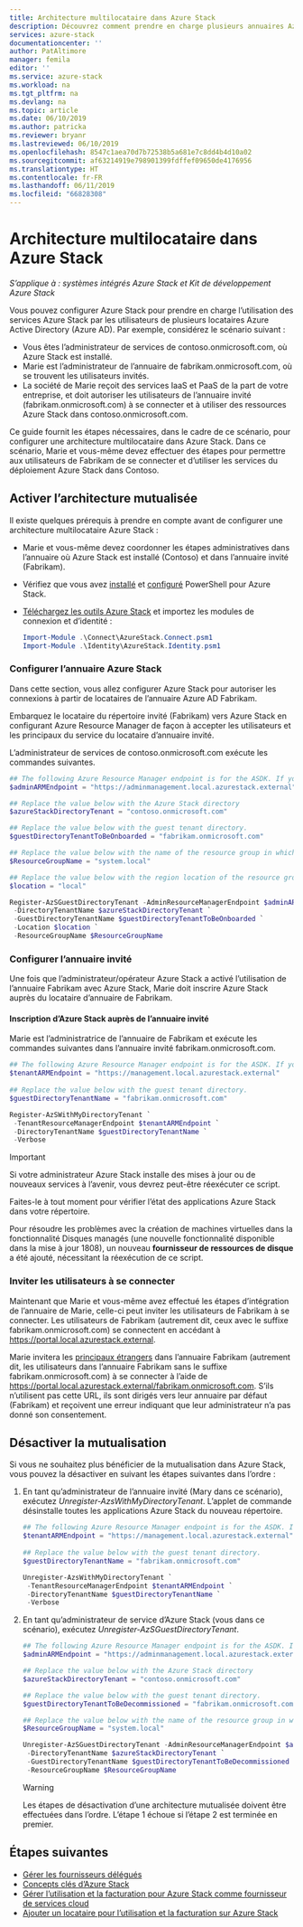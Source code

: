 ```yaml
---
title: Architecture multilocataire dans Azure Stack
description: Découvrez comment prendre en charge plusieurs annuaires Azure Active Directory dans Azure Stack.
services: azure-stack
documentationcenter: ''
author: PatAltimore
manager: femila
editor: ''
ms.service: azure-stack
ms.workload: na
ms.tgt_pltfrm: na
ms.devlang: na
ms.topic: article
ms.date: 06/10/2019
ms.author: patricka
ms.reviewer: bryanr
ms.lastreviewed: 06/10/2019
ms.openlocfilehash: 8547c1aea70d7b72538b5a681e7c8dd4b4d10a02
ms.sourcegitcommit: af63214919e798901399fdffef09650de4176956
ms.translationtype: HT
ms.contentlocale: fr-FR
ms.lasthandoff: 06/11/2019
ms.locfileid: "66828308"
---
```

# <a name="multi-tenancy-in-azure-stack"></a>Architecture multilocataire dans Azure Stack

*S’applique à : systèmes intégrés Azure Stack et Kit de développement Azure Stack*

Vous pouvez configurer Azure Stack pour prendre en charge l’utilisation des services Azure Stack par les utilisateurs de plusieurs locataires Azure Active Directory (Azure AD). Par exemple, considérez le scénario suivant :

- Vous êtes l’administrateur de services de contoso.onmicrosoft.com, où Azure Stack est installé.
- Marie est l’administrateur de l’annuaire de fabrikam.onmicrosoft.com, où se trouvent les utilisateurs invités.
- La société de Marie reçoit des services IaaS et PaaS de la part de votre entreprise, et doit autoriser les utilisateurs de l’annuaire invité (fabrikam.onmicrosoft.com) à se connecter et à utiliser des ressources Azure Stack dans contoso.onmicrosoft.com.

Ce guide fournit les étapes nécessaires, dans le cadre de ce scénario, pour configurer une architecture multilocataire dans Azure Stack. Dans ce scénario, Marie et vous-même devez effectuer des étapes pour permettre aux utilisateurs de Fabrikam de se connecter et d’utiliser les services du déploiement Azure Stack dans Contoso.  

## <a name="enable-multi-tenancy"></a>Activer l’architecture mutualisée

Il existe quelques prérequis à prendre en compte avant de configurer une architecture multilocataire Azure Stack :
  
 - Marie et vous-même devez coordonner les étapes administratives dans l’annuaire où Azure Stack est installé (Contoso) et dans l’annuaire invité (Fabrikam).  
 - Vérifiez que vous avez [installé](azure-stack-powershell-install.md) et [configuré](azure-stack-powershell-configure-admin.md) PowerShell pour Azure Stack.
 - [Téléchargez les outils Azure Stack](azure-stack-powershell-download.md) et importez les modules de connexion et d’identité :

    ```powershell  
    Import-Module .\Connect\AzureStack.Connect.psm1
    Import-Module .\Identity\AzureStack.Identity.psm1
    ```

### <a name="configure-azure-stack-directory"></a>Configurer l’annuaire Azure Stack

Dans cette section, vous allez configurer Azure Stack pour autoriser les connexions à partir de locataires de l’annuaire Azure AD Fabrikam.

Embarquez le locataire du répertoire invité (Fabrikam) vers Azure Stack en configurant Azure Resource Manager de façon à accepter les utilisateurs et les principaux du service du locataire d’annuaire invité.

L’administrateur de services de contoso.onmicrosoft.com exécute les commandes suivantes.

```powershell  
## The following Azure Resource Manager endpoint is for the ASDK. If you are in a multinode environment, contact your operator or service provider to get the endpoint.
$adminARMEndpoint = "https://adminmanagement.local.azurestack.external"

## Replace the value below with the Azure Stack directory
$azureStackDirectoryTenant = "contoso.onmicrosoft.com"

## Replace the value below with the guest tenant directory. 
$guestDirectoryTenantToBeOnboarded = "fabrikam.onmicrosoft.com"

## Replace the value below with the name of the resource group in which the directory tenant registration resource should be created (resource group must already exist).
$ResourceGroupName = "system.local"

## Replace the value below with the region location of the resource group. 
$location = "local"

Register-AzSGuestDirectoryTenant -AdminResourceManagerEndpoint $adminARMEndpoint `
 -DirectoryTenantName $azureStackDirectoryTenant `
 -GuestDirectoryTenantName $guestDirectoryTenantToBeOnboarded `
 -Location $location `
 -ResourceGroupName $ResourceGroupName
```

### <a name="configure-guest-directory"></a>Configurer l’annuaire invité

Une fois que l’administrateur/opérateur Azure Stack a activé l’utilisation de l’annuaire Fabrikam avec Azure Stack, Marie doit inscrire Azure Stack auprès du locataire d’annuaire de Fabrikam.

#### <a name="registering-azure-stack-with-the-guest-directory"></a>Inscription d’Azure Stack auprès de l’annuaire invité

Marie est l’administratrice de l’annuaire de Fabrikam et exécute les commandes suivantes dans l’annuaire invité fabrikam.onmicrosoft.com.

```powershell
## The following Azure Resource Manager endpoint is for the ASDK. If you are in a multinode environment, contact your operator or service provider to get the endpoint.
$tenantARMEndpoint = "https://management.local.azurestack.external"
    
## Replace the value below with the guest tenant directory. 
$guestDirectoryTenantName = "fabrikam.onmicrosoft.com"

Register-AzSWithMyDirectoryTenant `
 -TenantResourceManagerEndpoint $tenantARMEndpoint `
 -DirectoryTenantName $guestDirectoryTenantName `
 -Verbose 
```

> [!IMPORTANT]
> Si votre administrateur Azure Stack installe des mises à jour ou de nouveaux services à l’avenir, vous devrez peut-être réexécuter ce script.
>
> Faites-le à tout moment pour vérifier l’état des applications Azure Stack dans votre répertoire.
>
> Pour résoudre les problèmes avec la création de machines virtuelles dans la fonctionnalité Disques managés (une nouvelle fonctionnalité disponible dans la mise à jour 1808), un nouveau **fournisseur de ressources de disque** a été ajouté, nécessitant la réexécution de ce script.

### <a name="direct-users-to-sign-in"></a>Inviter les utilisateurs à se connecter

Maintenant que Marie et vous-même avez effectué les étapes d’intégration de l’annuaire de Marie, celle-ci peut inviter les utilisateurs de Fabrikam à se connecter.  Les utilisateurs de Fabrikam (autrement dit, ceux avec le suffixe fabrikam.onmicrosoft.com) se connectent en accédant à https://portal.local.azurestack.external.  

Marie invitera les [principaux étrangers](/azure/role-based-access-control/rbac-and-directory-admin-roles) dans l’annuaire Fabrikam (autrement dit, les utilisateurs dans l’annuaire Fabrikam sans le suffixe fabrikam.onmicrosoft.com) à se connecter à l’aide de https://portal.local.azurestack.external/fabrikam.onmicrosoft.com.  S’ils n’utilisent pas cette URL, ils sont dirigés vers leur annuaire par défaut (Fabrikam) et reçoivent une erreur indiquant que leur administrateur n’a pas donné son consentement.

## <a name="disable-multi-tenancy"></a>Désactiver la mutualisation

Si vous ne souhaitez plus bénéficier de la mutualisation dans Azure Stack, vous pouvez la désactiver en suivant les étapes suivantes dans l’ordre :

1. En tant qu’administrateur de l’annuaire invité (Mary dans ce scénario), exécutez *Unregister-AzsWithMyDirectoryTenant*. L’applet de commande désinstalle toutes les applications Azure Stack du nouveau répertoire.

    ``` PowerShell
    ## The following Azure Resource Manager endpoint is for the ASDK. If you are in a multinode environment, contact your operator or service provider to get the endpoint.
    $tenantARMEndpoint = "https://management.local.azurestack.external"
        
    ## Replace the value below with the guest tenant directory. 
    $guestDirectoryTenantName = "fabrikam.onmicrosoft.com"
    
    Unregister-AzsWithMyDirectoryTenant `
     -TenantResourceManagerEndpoint $tenantARMEndpoint `
     -DirectoryTenantName $guestDirectoryTenantName `
     -Verbose 
    ```

2. En tant qu’administrateur de service d’Azure Stack (vous dans ce scénario), exécutez *Unregister-AzSGuestDirectoryTenant*. 

    ``` PowerShell  
    ## The following Azure Resource Manager endpoint is for the ASDK. If you are in a multinode environment, contact your operator or service provider to get the endpoint.
    $adminARMEndpoint = "https://adminmanagement.local.azurestack.external"
    
    ## Replace the value below with the Azure Stack directory
    $azureStackDirectoryTenant = "contoso.onmicrosoft.com"
    
    ## Replace the value below with the guest tenant directory. 
    $guestDirectoryTenantToBeDecommissioned = "fabrikam.onmicrosoft.com"
    
    ## Replace the value below with the name of the resource group in which the directory tenant registration resource should be created (resource group must already exist).
    $ResourceGroupName = "system.local"
    
    Unregister-AzSGuestDirectoryTenant -AdminResourceManagerEndpoint $adminARMEndpoint `
     -DirectoryTenantName $azureStackDirectoryTenant `
     -GuestDirectoryTenantName $guestDirectoryTenantToBeDecommissioned `
     -ResourceGroupName $ResourceGroupName
    ```

    > [!WARNING]
    > Les étapes de désactivation d’une architecture mutualisée doivent être effectuées dans l’ordre. L’étape 1 échoue si l’étape 2 est terminée en premier.

## <a name="next-steps"></a>Étapes suivantes

- [Gérer les fournisseurs délégués](azure-stack-delegated-provider.md)
- [Concepts clés d’Azure Stack](azure-stack-overview.md)
- [Gérer l’utilisation et la facturation pour Azure Stack comme fournisseur de services cloud](azure-stack-add-manage-billing-as-a-csp.md)
- [Ajouter un locataire pour l’utilisation et la facturation sur Azure Stack](azure-stack-csp-howto-register-tenants.md)
